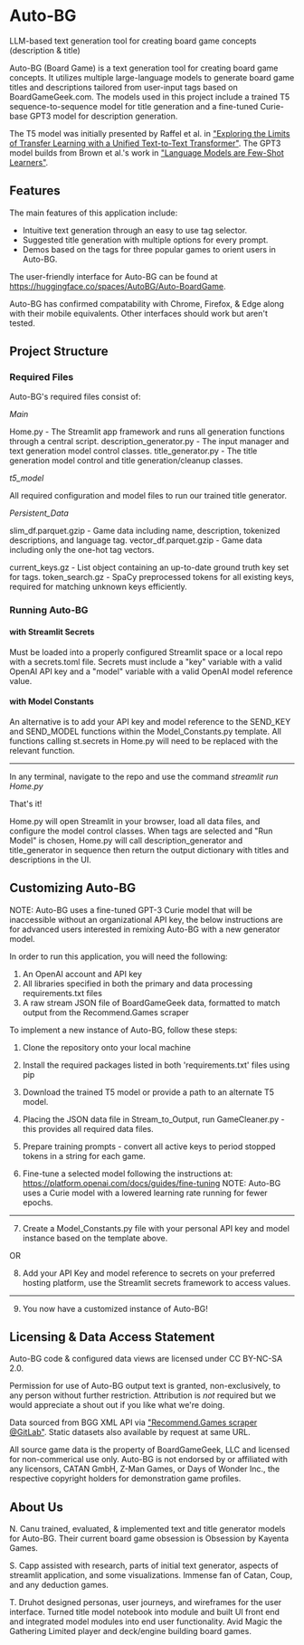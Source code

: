 # Auto-BG
LLM-based text generation tool for creating board game concepts (description & title)

Auto-BG (Board Game) is a text generation tool for creating board game concepts. It utilizes multiple large-language models to generate board game titles and descriptions tailored from user-input tags based on BoardGameGeek.com. The models used in this project include a trained T5 sequence-to-sequence model for title generation and a fine-tuned Curie-base GPT3 model for description generation. 


The T5 model was initially presented by Raffel et al. in ["Exploring the Limits of Transfer Learning with a Unified Text-to-Text Transformer"](https://arxiv.org/pdf/1910.10683.pdf). The GPT3 model builds from Brown et al.'s work in ["Language Models are Few-Shot Learners"](https://arxiv.org/abs/2005.14165).


## Features
The main features of this application include:

- Intuitive text generation through an easy to use tag selector.
- Suggested title generation with multiple options for every prompt.
- Demos based on the tags for three popular games to orient users in Auto-BG.

The user-friendly interface for Auto-BG can be found at https://huggingface.co/spaces/AutoBG/Auto-BoardGame.

Auto-BG has confirmed compatability with Chrome, Firefox, & Edge along with their mobile equivalents. Other interfaces should work but aren't tested.

## Project Structure

### Required Files
Auto-BG's required files consist of:

*Main*

Home.py - The Streamlit app framework and runs all generation functions through a central script.
description_generator.py - The input manager and text generation model control classes.
title_generator.py - The title generation model control and title generation/cleanup classes.

*t5_model*

All required configuration and model files to run our trained title generator.

*Persistent_Data*

slim_df.parquet.gzip - Game data including name, description, tokenized descriptions, and language tag.
vector_df.parquet.gzip - Game data including only the one-hot tag vectors.

current_keys.gz - List object containing an up-to-date ground truth key set for tags.
token_search.gz - SpaCy preprocessed tokens for all existing keys, required for matching unknown keys efficiently.

### Running Auto-BG
#### with Streamlit Secrets
Must be loaded into a properly configured Streamlit space or a local repo with a secrets.toml file. Secrets must include a "key" variable with a valid OpenAI API key and a "model" variable with a valid OpenAI model reference value.

#### with Model Constants
An alternative is to add your API key and model reference to the SEND_KEY and SEND_MODEL functions within the Model_Constants.py template. All functions calling st.secrets in Home.py will need to be replaced with the relevant function.

---
In any terminal, navigate to the repo and use the command *streamlit run Home.py*

That's it!

Home.py will open Streamlit in your browser, load all data files, and configure the model control classes. When tags are selected and "Run Model" is chosen, Home.py will call description_generator and title_generator in sequence then return the output dictionary with titles and descriptions in the UI.

## Customizing Auto-BG
NOTE: Auto-BG uses a fine-tuned GPT-3 Curie model that will be inaccessible without an organizational API key, 
the below instructions are for advanced users interested in remixing Auto-BG with a new generator model.

In order to run this application, you will need the following:
1. An OpenAI account and API key
2. All libraries specified in both the primary and data processing requirements.txt files
3. A raw stream JSON file of BoardGameGeek data, formatted to match output from the Recommend.Games scraper

To implement a new instance of Auto-BG, follow these steps:
1. Clone the repository onto your local machine
2. Install the required packages listed in both 'requirements.txt' files using pip
3. Download the trained T5 model or provide a path to an alternate T5 model.
4. Placing the JSON data file in Stream_to_Output, run GameCleaner.py - this provides all required data files.

5. Prepare training prompts - convert all active keys to period stopped tokens in a string for each game.
6. Fine-tune a selected model following the instructions at: https://platform.openai.com/docs/guides/fine-tuning
NOTE: Auto-BG uses a Curie model with a lowered learning rate running for fewer epochs.
---
7. Create a Model_Constants.py file with your personal API key and model instance based on the template above.

OR

8. Add your API Key and model reference to secrets on your preferred hosting platform, use the Streamlit secrets framework to access values.
---
9. You now have a customized instance of Auto-BG!

## Licensing & Data Access Statement
Auto-BG code & configured data views are licensed under CC BY-NC-SA 2.0. 

Permission for use of Auto-BG output text is granted, non-exclusively, to any person without further restriction. Attribution is *not* required but we would appreciate a shout out if you like what we're doing. 

Data sourced from BGG XML API via ["Recommend.Games scraper @GitLab"](https://gitlab.com/recommend.games). Static datasets also available by request at same URL.

All source game data is the property of BoardGameGeek, LLC and licensed for non-commerical use only. Auto-BG is not endorsed by or affiliated with any licensors, CATAN GmbH, Z-Man Games, or Days of Wonder Inc., the respective copyright holders for demonstration game profiles.

## About Us
N. Canu trained, evaluated, & implemented text and title generator models for Auto-BG. Their current board game obsession is Obsession by Kayenta Games.

S. Capp assisted with research, parts of initial text generator, aspects of streamlit application, and some visualizations. Immense fan of Catan, Coup, and any deduction games.

T. Druhot designed personas, user journeys, and wireframes for the user interface. Turned title model notebook into module and built UI front end and integrated model modules into end user functionality. Avid Magic the Gathering Limited player and deck/engine building board games.

